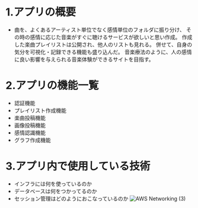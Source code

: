 # 1.アプリの概要
- 曲を、よくあるアーティスト単位でなく感情単位のフォルダに振り分け、
その時の感情に応じた音楽がすぐに聴けるサービスが欲しいと思い作成。
作成した楽曲プレイリストは公開され、他人のリストも見れる。
併せて、自身の気分を可視化・記録できる機能も盛り込んだ。
音楽療法のように、人の感情に良い影響を与えられる音楽体験ができるサイトを目指す。
# 2.アプリの機能一覧
- 認証機能
- プレイリスト作成機能
- 楽曲投稿機能
- 画像投稿機能
- 感情認識機能
- グラフ作成機能
# 3.アプリ内で使用している技術
- インフラには何を使っているのか
- データベースは何をつかってるのか
- セッション管理はどのようにおこなっているのか
![AWS Networking (3)](https://user-images.githubusercontent.com/59190800/78736457-287cc480-7988-11ea-92a8-e8dc2562202e.png)
